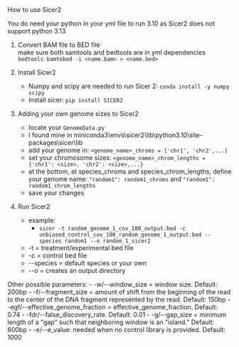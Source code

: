 </h2>How to use Sicer2</h2>

You do need your python in your yml file to run 3.10 as Sicer2 does not support python 3.13

1. Convert BAM file to BED file<br>
make sure both samtools and bedtools are in yml dependencies<br>
`bedtools bamtobed -i <name.bam> > <name.bed>`

2. Install Sicer2
    - Numpy and scipy are needed to run Sicer 2: `conda install -y numpy scipy`<br>
    - Install sicer: `pip install SICER2`<br>

3. Adding your own genome sizes to Sicer2
    - locate your `GenomeData.py`
    - I found mine in miniconda3\envs\sicer2\lib\python3.10\site-packages\sicer\lib
    - add your genome in: `<genome_name>_chroms = ['chr1', 'chr2',...]`
    - set your chromosome sizes: `<genome_name>_chrom_lengths = {'chr1': <size>, 'chr2': <size>,...}`
    - at the bottom, at species_chroms and species_chrom_lengths, define your genome name: `"random1": random1_chroms` and `"random1": random1_chrom_lengths`
    - save your changes

4. Run Sicer2
    - example:
        - `sicer -t random_genome_1_cov_100_output.bed -c unbiased_control_cov_100_random_genome_1_output.bed --species random1 --o random_1_sicer2`
    - -t = treatment/experimental bed file
    - -c = control bed file
    - --species = default species or your own
    - --o = creates an output directory

Other possible parameters:
    - -w/--window_size = window size. Default: 200bp
    - -f/--fragment_size = amount of shift from the beginning of the read to the center of the DNA fragment represented by the read. Default: 150bp
    - -egf/--effective_genome_fraction = effective_genome_fraction. Default: 0.74
    - -fdr/--false_discovery_rate. Default: 0.01
    - -g/--gap_size = minimum length of a "gap" such that neighboring window is an "island." Default: 600bp
    - -e/--e_value: needed when no control library is provided. Default: 1000
    